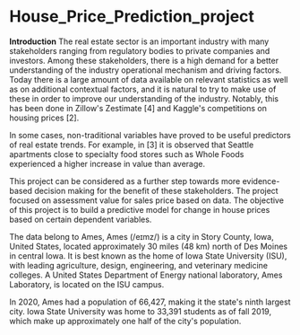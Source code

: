 # House_Price_Prediction_project

**Introduction**
The real estate sector is an important industry with many stakeholders ranging from regulatory bodies to private companies and investors. Among these stakeholders, there is a high demand for a better understanding of the industry operational mechanism and driving factors.
Today there is a large amount of data available on relevant statistics as well as on additional contextual factors, and it is natural to try to make use of these in order to improve our understanding of the industry. Notably, this has been done in Zillow's Zestimate [4] and Kaggle's competitions on housing prices [2].

In some cases, non-traditional variables have proved to be useful predictors of real estate trends. For example, in [3] it is observed that Seattle apartments close to specialty food stores such as Whole Foods experienced a higher increase in value than average.

This project can be considered as a further step towards more evidence-based decision making for the benefit of these stakeholders. The project focused on assessment value for sales price based on data. The objective of this project is to build a predictive model for change in house prices based on certain dependent variables.

The data belong to Ames, Ames (/eɪmz/) is a city in Story County, Iowa, United States, located approximately 30 miles (48 km) north of Des Moines in central Iowa. It is best known as the home of Iowa State University (ISU), with leading agriculture, design, engineering, and veterinary medicine colleges. A United States Department of Energy national laboratory, Ames Laboratory, is located on the ISU campus.

In 2020, Ames had a population of 66,427, making it the state's ninth largest city. Iowa State University was home to 33,391 students as of fall 2019, which make up approximately one half of the city's population.
